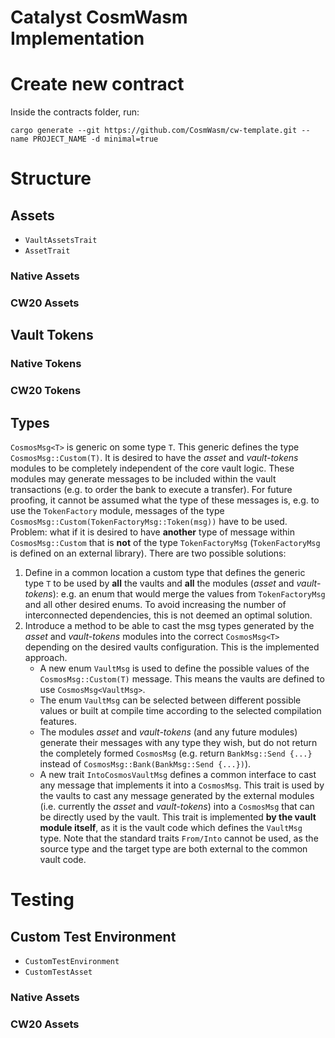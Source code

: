 # Catalyst CosmWasm Implementation

# Create new contract
Inside the contracts folder, run:
```
cargo generate --git https://github.com/CosmWasm/cw-template.git --name PROJECT_NAME -d minimal=true 
```

# Structure

## Assets
- `VaultAssetsTrait`
- `AssetTrait`

### Native Assets

### CW20 Assets

## Vault Tokens

### Native Tokens

### CW20 Tokens

## Types

`CosmosMsg<T>` is generic on some type `T`. This generic defines the type `CosmosMsg::Custom(T)`.
It is desired to have the *asset* and *vault-tokens* modules to be completely independent of the core vault logic. These modules may generate messages to be included within the vault transactions (e.g. to order the bank to execute a transfer). For future proofing, it cannot be assumed what the type of these messages is, e.g. to use the `TokenFactory` module, messages of the type `CosmosMsg::Custom(TokenFactoryMsg::Token(msg))` have to be used. Problem: what if it is desired to have **another** type of message within `CosmosMsg::Custom` that is **not** of the type `TokenFactoryMsg` (`TokenFactoryMsg` is defined on an external library). There are two possible solutions:
1. Define in a common location a custom type that defines the generic type `T` to be used by **all** the vaults and **all** the modules (*asset* and *vault-tokens*): e.g. an enum that would merge the values from `TokenFactoryMsg` and all other desired enums. To avoid increasing the number of interconnected dependencies, this is not deemed an optimal solution.
2. Introduce a method to be able to cast the msg types generated by the *asset* and *vault-tokens* modules into the correct `CosmosMsg<T>` depending on the desired vaults configuration. This is the implemented approach.
    - A new enum `VaultMsg` is used to define the possible values of the `CosmosMsg::Custom(T)` message. This means the vaults are defined to use `CosmosMsg<VaultMsg>`.
    - The enum `VaultMsg` can be selected between different possible values or built at compile time according to the selected compilation features.
    - The modules *asset* and *vault-tokens* (and any future modules) generate their messages with any type they wish, but do not return the completely formed `CosmosMsg` (e.g. return `BankMsg::Send {...}` instead of `CosmosMsg::Bank(BankMsg::Send {...})`).
    - A new trait `IntoCosmosVaultMsg` defines a common interface to cast any message that implements it into a `CosmosMsg`. This trait is used by the vaults to cast any message generated by the external modules (i.e. currently the *asset* and *vault-tokens*) into a `CosmosMsg` that can be directly used by the vault. This trait is implemented **by the vault module itself**, as it is the vault code which defines the `VaultMsg` type. Note that the standard traits `From/Into` cannot be used, as the source type and the target type are both external to the common vault code.

# Testing

## Custom Test Environment
- `CustomTestEnvironment`
- `CustomTestAsset`

### Native Assets

### CW20 Assets